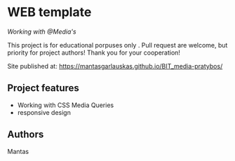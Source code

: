 # WEB template

_Working with @Media's_

This project is for educational porpuses only . Pull request are welcome, but priority for project authors! Thank you for your cooperation!

Site published at: https://mantasgarlauskas.github.io/BIT_media-pratybos/

## Project features

- Working with CSS Media Queries
- responsive design

## Authors

Mantas
